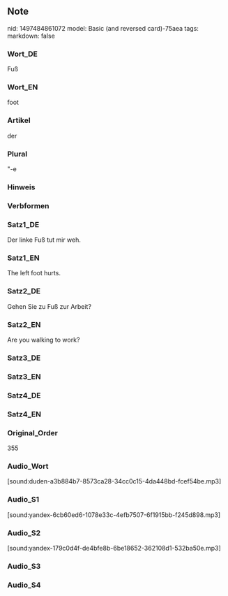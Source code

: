 ## Note
nid: 1497484861072
model: Basic (and reversed card)-75aea
tags: 
markdown: false

### Wort_DE
Fuß

### Wort_EN
foot

### Artikel
der

### Plural
"-e

### Hinweis


### Verbformen


### Satz1_DE
Der linke Fuß tut mir weh.

### Satz1_EN
The left foot hurts.

### Satz2_DE
Gehen Sie zu Fuß zur Arbeit?

### Satz2_EN
Are you walking to work?

### Satz3_DE


### Satz3_EN


### Satz4_DE


### Satz4_EN


### Original_Order
355

### Audio_Wort
[sound:duden-a3b884b7-8573ca28-34cc0c15-4da448bd-fcef54be.mp3]

### Audio_S1
[sound:yandex-6cb60ed6-1078e33c-4efb7507-6f1915bb-f245d898.mp3]

### Audio_S2
[sound:yandex-179c0d4f-de4bfe8b-6be18652-362108d1-532ba50e.mp3]

### Audio_S3


### Audio_S4

